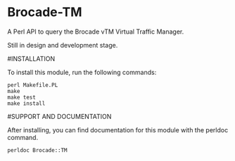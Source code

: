 # Brocade-TM
A Perl API to query the Brocade vTM Virtual Traffic Manager.

Still in design and development stage.

#INSTALLATION

To install this module, run the following commands:

	perl Makefile.PL
	make
	make test
	make install

#SUPPORT AND DOCUMENTATION

After installing, you can find documentation for this module with the
perldoc command.

    perldoc Brocade::TM

